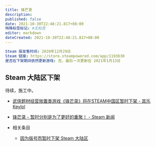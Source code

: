 ```yaml
---
title: 锋芒录
description:
published: false
date: 2021-10-30T22:48:21.817+08:00
特殊标签标记: #无标签
editor: markdown
dateCreated: 2021-10-30T22:48:21.817+08:00
---
```


```YAML
Steam 版发售时间: 2020年12月29日
Steam 链接: https://store.steampowered.com/app/1193630
是否在下架期间依然更新游戏: 否，最后一次更新在 2021年1月13日
```

## Steam 大陆区下架

待续，施工中。

+ [武侠题材经营放置类游戏《锋芒录》将在STEAM中国区暂时下架 - 其乐 Keylol](https://archive.md/GkRP4 "https://keylol.com/t700670-1-1")
+ [锋芒录 - 暂时分别是为了更好的重聚！ - Steam 新闻](https://web.archive.org/web/20220107115416/https://store.steampowered.com/news/app/1193630/view/3028082328629564003?l=schinese)

+ 相关条目
    + [因为版号而暂时下架 Steam 大陆区](/game/因为版号而暂时下架_Steam_大陆区.md)
